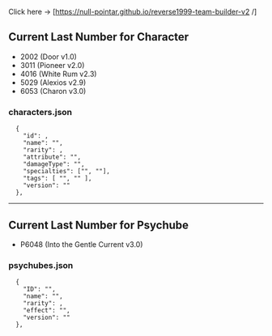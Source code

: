 

Click here -> [https://null-pointar.github.io/reverse1999-team-builder-v2
/]


## Current Last Number for Character
- 2002    (Door      v1.0)
- 3011    (Pioneer   v2.0)
- 4016    (White Rum v2.3)
- 5029    (Alexios   v2.9)
- 6053    (Charon    v3.0)


### characters.json
```
  {
    "id": ,
    "name": "",
    "rarity": ,
    "attribute": "",
    "damageType": "",
    "specialties": ["", ""],
    "tags": [ "", "" ],
    "version": ""
  },
```

---

## Current Last Number for Psychube


- P6048   (Into the Gentle Current v3.0)



### psychubes.json
```
  {
    "ID": "",
    "name": "",
    "rarity": ,
    "effect": "",
    "version": ""
  },
```
